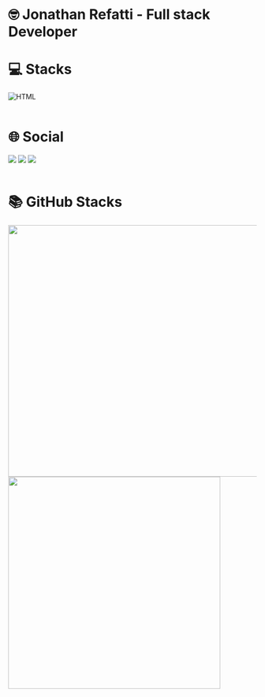 <div>
    <h1 align="start"> 🤓 Jonathan Refatti - Full stack Developer</h1>
</div>



<h1>💻 Stacks</h1>
<div style="display: inline_block">
    <img align="center" alt="HTML" src="https://skillicons.dev/icons?i=git,aws,cpp,css,github,html,java,js,linux,postgres,py,react,tailwind,threejs,vscode">
    <br>
    <br>
</div>

<h1>🌐 Social</h1>
<div>
    <a href = "https://www.instagram.com/jorefatti/"><img src="https://img.shields.io/badge/Instagram-%23E4405F.svg?style=for-the-badge&logo=Instagram&logoColor=white" target="_blank"></a>
    <a href = "https://www.linkedin.com/in/jonathan-refatti-b720a1344/"><img src="https://img.shields.io/badge/linkedin-%230077B5.svg?style=for-the-badge&logo=linkedin&logoColor=white" target="_blank"></a>
    <a href = "https://www.youtube.com/@Refa_dev"><img src="https://img.shields.io/badge/YouTube-%23FF0000.svg?style=for-the-badge&logo=YouTube&logoColor=white" target="_blank"></a>
    <br><br>
</div>

<h1>📚 GitHub Stacks</h1>
<div>
    <a href="https://github.com/jorefatti">
    <img width="510px" src="https://streak-stats.demolab.com?user=jorefatti&theme=blueberry&hide_border=false" />
    <span style="margin: 0 10px;"></span> 
    <img width="430px" src="https://github-readme-stats.vercel.app/api/top-langs/?username=jorefatti&layout=compact&theme=blueberry" />
</div>